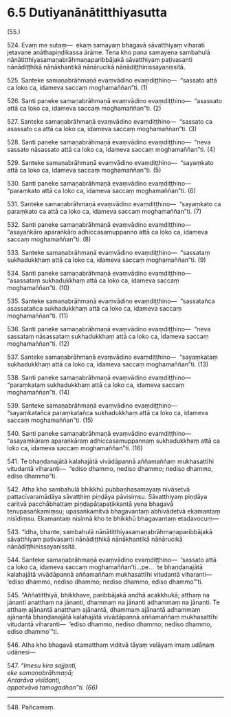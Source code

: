 

# 6.5 Dutiyanānātitthiyasutta



(55.)

524\. Evaṃ me sutaṃ—  ekaṃ samayaṃ bhagavā sāvatthiyaṃ viharati jetavane anāthapiṇḍikassa ārāme. Tena kho pana samayena sambahulā nānātitthiyasamaṇabrāhmaṇaparibbājakā sāvatthiyaṃ paṭivasanti nānādiṭṭhikā nānākhantikā nānārucikā nānādiṭṭhinissayanissitā.

525\. Santeke samaṇabrāhmaṇā evaṃvādino evaṃdiṭṭhino—  “sassato attā ca loko ca, idameva saccaṃ moghamaññan”ti. (1)

526\. Santi paneke samaṇabrāhmaṇā evaṃvādino evaṃdiṭṭhino—  “asassato attā ca loko ca, idameva saccaṃ moghamaññan”ti. (2)

527\. Santeke samaṇabrāhmaṇā evaṃvādino evaṃdiṭṭhino—  “sassato ca asassato ca attā ca loko ca, idameva saccaṃ moghamaññan”ti. (3)

528\. Santi paneke samaṇabrāhmaṇā evaṃvādino evaṃdiṭṭhino—  “neva sassato nāsassato attā ca loko ca, idameva saccaṃ moghamaññan”ti. (4)

529\. Santeke samaṇabrāhmaṇā evaṃvādino evaṃdiṭṭhino—  “sayaṃkato attā ca loko ca, idameva saccaṃ moghamaññan”ti. (5)

530\. Santi paneke samaṇabrāhmaṇā evaṃvādino evaṃdiṭṭhino—  “paraṃkato attā ca loko ca, idameva saccaṃ moghamaññan”ti. (6)

531\. Santeke samaṇabrāhmaṇā evaṃvādino evaṃdiṭṭhino—  “sayaṃkato ca paraṃkato ca attā ca loko ca, idameva saccaṃ moghamaññan”ti. (7)

532\. Santi paneke samaṇabrāhmaṇā evaṃvādino evaṃdiṭṭhino—  “asayaṅkāro aparaṅkāro adhiccasamuppanno attā ca loko ca, idameva saccaṃ moghamaññan”ti. (8)

533\. Santeke samaṇabrāhmaṇā evaṃvādino evaṃdiṭṭhino—  “sassataṃ sukhadukkhaṃ attā ca loko ca, idameva saccaṃ moghamaññan”ti. (9)

534\. Santi paneke samaṇabrāhmaṇā evaṃvādino evaṃdiṭṭhino—  “asassataṃ sukhadukkhaṃ attā ca loko ca, idameva saccaṃ moghamaññan”ti. (10)

535\. Santeke samaṇabrāhmaṇā evaṃvādino evaṃdiṭṭhino—  “sassatañca asassatañca sukhadukkhaṃ attā ca loko ca, idameva saccaṃ moghamaññan”ti. (11)

536\. Santi paneke samaṇabrāhmaṇā evaṃvādino evaṃdiṭṭhino—  “neva sassataṃ nāsassataṃ sukhadukkhaṃ attā ca loko ca, idameva saccaṃ moghamaññan”ti. (12)

537\. Santeke samaṇabrāhmaṇā evaṃvādino evaṃdiṭṭhino—  “sayaṃkataṃ sukhadukkhaṃ attā ca loko ca, idameva saccaṃ moghamaññan”ti. (13)

538\. Santi paneke samaṇabrāhmaṇā evaṃvādino evaṃdiṭṭhino—  “paraṃkataṃ sukhadukkhaṃ attā ca loko ca, idameva saccaṃ moghamaññan”ti. (14)

539\. Santeke samaṇabrāhmaṇā evaṃvādino evaṃdiṭṭhino—  “sayaṃkatañca paraṃkatañca sukhadukkhaṃ attā ca loko ca, idameva saccaṃ moghamaññan”ti. (15)

540\. Santi paneke samaṇabrāhmaṇā evaṃvādino evaṃdiṭṭhino—  “asayaṃkāraṃ aparaṅkāraṃ adhiccasamuppannaṃ sukhadukkhaṃ attā ca loko ca, idameva saccaṃ moghamaññan”ti. (16)

541\. Te bhaṇḍanajātā kalahajātā vivādāpannā aññamaññaṃ mukhasattīhi vitudantā viharanti—  “ediso dhammo, nediso dhammo; nediso dhammo, ediso dhammo”ti.

542\. Atha kho sambahulā bhikkhū pubbaṇhasamayaṃ nivāsetvā pattacīvaramādāya sāvatthiṃ piṇḍāya pāvisiṃsu. Sāvatthiyaṃ piṇḍāya caritvā pacchābhattaṃ piṇḍapātapaṭikkantā yena bhagavā tenupasaṅkamiṃsu; upasaṅkamitvā bhagavantaṃ abhivādetvā ekamantaṃ nisīdiṃsu. Ekamantaṃ nisinnā kho te bhikkhū bhagavantaṃ etadavocuṃ—

543\. “Idha, bhante, sambahulā nānātitthiyasamaṇabrāhmaṇaparibbājakā sāvatthiyaṃ paṭivasanti nānādiṭṭhikā nānākhantikā nānārucikā nānādiṭṭhinissayanissitā.

544\. Santeke samaṇabrāhmaṇā evaṃvādino evaṃdiṭṭhino—  ‘sassato attā ca loko ca, idameva saccaṃ moghamaññan’ti…pe…  te bhaṇḍanajātā kalahajātā vivādāpannā aññamaññaṃ mukhasattīhi vitudantā viharanti—  ‘ediso dhammo, nediso dhammo; nediso dhammo, ediso dhammo’”ti.

545\. “Aññatitthiyā, bhikkhave, paribbājakā andhā acakkhukā; atthaṃ na jānanti anatthaṃ na jānanti, dhammaṃ na jānanti adhammaṃ na jānanti. Te atthaṃ ajānantā anatthaṃ ajānantā, dhammaṃ ajānantā adhammaṃ ajānantā bhaṇḍanajātā kalahajātā vivādāpannā aññamaññaṃ mukhasattīhi vitudantā viharanti—  ‘ediso dhammo, nediso dhammo; nediso dhammo, ediso dhammo’”ti.

546\. Atha kho bhagavā etamatthaṃ viditvā tāyaṃ velāyaṃ imaṃ udānaṃ udānesi—

547\. _“Imesu kira sajjanti,_  
_eke samaṇabrāhmaṇā;_  
_Antarāva visīdanti,_  
_appatvāva tamogadhan”ti. (66)_  


---

548\. Pañcamaṃ.





